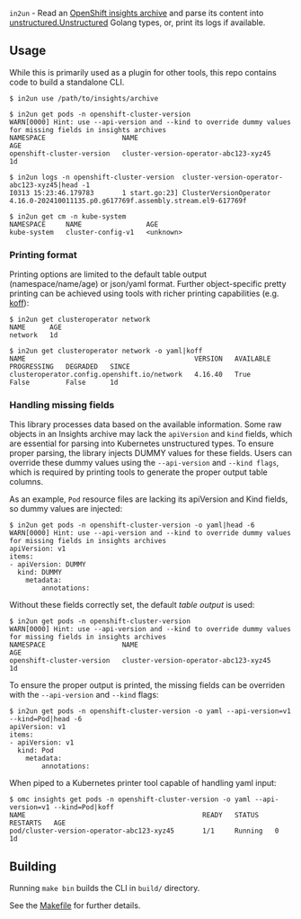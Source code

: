 `in2un` - Read an [OpenShift insights archive](https://github.com/openshift/insights-operator/tree/master/docs/insights-archive-sample) and parse its content into [unstructured.Unstructured](https://pkg.go.dev/k8s.io/apimachinery/pkg/apis/meta/v1/unstructured) Golang types, or, print its logs if available. 

## Usage

While this is primarily used as a plugin for other tools, this repo contains code to build a standalone CLI.

~~~
$ in2un use /path/to/insights/archive

$ in2un get pods -n openshift-cluster-version
WARN[0000] Hint: use --api-version and --kind to override dummy values for missing fields in insights archives 
NAMESPACE                   NAME                                        AGE
openshift-cluster-version   cluster-version-operator-abc123-xyz45       1d

$ in2un logs -n openshift-cluster-version  cluster-version-operator-abc123-xyz45|head -1
I0313 15:23:46.179783       1 start.go:23] ClusterVersionOperator 4.16.0-202410011135.p0.g617769f.assembly.stream.el9-617769f

$ in2un get cm -n kube-system 
NAMESPACE     NAME                AGE
kube-system   cluster-config-v1   <unknown>
~~~

### Printing format

Printing options are limited to the default table output (namespace/name/age) or json/yaml format. Further object-specific pretty printing can be achieved using tools with richer printing capabilities (e.g. [koff](https://github.com/gmeghnag/koff)):

~~~
$ in2un get clusteroperator network
NAME      AGE
network   1d

$ in2un get clusteroperator network -o yaml|koff
NAME                                          VERSION   AVAILABLE   PROGRESSING   DEGRADED   SINCE
clusteroperator.config.openshift.io/network   4.16.40   True        False         False      1d
~~~


### Handling missing fields

This library processes data based on the available information. Some raw objects in an Insights archive may lack the `apiVersion` and `kind` fields, which are essential for parsing into Kubernetes unstructured types. To ensure proper parsing, the library injects DUMMY values for these fields. Users can override these dummy values using the `--api-version` and `--kind flags`, which is required by printing tools to generate the proper output table columns.

As an example, `Pod` resource files are lacking its apiVersion and Kind fields,
so dummy values are injected:

~~~
$ in2un get pods -n openshift-cluster-version -o yaml|head -6
WARN[0000] Hint: use --api-version and --kind to override dummy values for missing fields in insights archives 
apiVersion: v1
items:
- apiVersion: DUMMY
  kind: DUMMY
    metadata:
        annotations:
~~~

Without these fields correctly set, the default *table output* is used:

~~~
$ in2un get pods -n openshift-cluster-version
WARN[0000] Hint: use --api-version and --kind to override dummy values for missing fields in insights archives 
NAMESPACE                   NAME                                        AGE
openshift-cluster-version   cluster-version-operator-abc123-xyz45       1d
~~~

To ensure the proper output is printed, the missing fields can be overriden with the `--api-version` and `--kind` flags:

~~~
$ in2un get pods -n openshift-cluster-version -o yaml --api-version=v1 --kind=Pod|head -6
apiVersion: v1
items:
- apiVersion: v1
  kind: Pod
    metadata:
        annotations:
~~~

When piped to a Kubernetes printer tool capable of handling yaml input:

~~~
$ omc insights get pods -n openshift-cluster-version -o yaml --api-version=v1 --kind=Pod|koff
NAME                                            READY   STATUS    RESTARTS   AGE
pod/cluster-version-operator-abc123-xyz45       1/1     Running   0          1d
~~~

## Building

Running `make bin` builds the CLI in `build/` directory.

See the [Makefile](Makefile) for further details.


